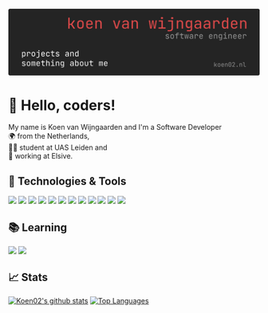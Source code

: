 [![Header](https://raw.githubusercontent.com/20Koen02/20Koen02/master/banner.png "Banner")](https://koen02.nl/)

# 👋 Hello, coders!
My name is Koen van Wijngaarden and I'm a Software Developer<br/>
🌍 from the Netherlands,<br/>
👨‍🎓 student at UAS Leiden and<br/>
💼 working at Elsive.

## 🔧 Technologies & Tools
![](https://img.shields.io/badge/Editor-JetBrains-informational?style=flat&logo=jetbrains&logoColor=white&color=db4949)
![](https://img.shields.io/badge/Code-Python-informational?style=flat&logo=python&logoColor=white&color=db4949)
![](https://img.shields.io/badge/Code-JavaScript-informational?style=flat&logo=javascript&logoColor=white&color=db4949)
![](https://img.shields.io/badge/Code-TypeScript-informational?style=flat&logo=typescript&logoColor=white&color=db4949)
![](https://img.shields.io/badge/Code-Java-informational?style=flat&logo=java&logoColor=white&color=db4949)
![](https://img.shields.io/badge/Code-Node.js-informational?style=flat&logo=node.js&logoColor=white&color=db4949)
![](https://img.shields.io/badge/Frameworks-Angular-informational?style=flat&logo=angular&logoColor=white&color=db4949)
![](https://img.shields.io/badge/Frameworks-FastAPI-informational?style=flat&logo=python&logoColor=white&color=db4949)
![](https://img.shields.io/badge/Frameworks-Flask-informational?style=flat&logo=flask&logoColor=white&color=db4949)
![](https://img.shields.io/badge/Frameworks-Discord.js-informational?style=flat&logo=discord&logoColor=white&color=db4949)
![](https://img.shields.io/badge/Tools-Docker-informational?style=flat&logo=docker&logoColor=white&color=db4949)
![](https://img.shields.io/badge/Tools-MongoDB-informational?style=flat&logo=mongodb&logoColor=white&color=db4949)


## 📚 Learning
![](https://img.shields.io/badge/Code-Rust-informational?style=flat&logo=rust&logoColor=white&color=db4949)
![](https://img.shields.io/badge/Code-Vue.JS-informational?style=flat&logo=vue.js&logoColor=white&color=db4949)

## 📈 Stats
[![Koen02's github stats](https://github-readme-stats.vercel.app/api?username=20Koen02&count_private=true&show_icons=true&theme=dark&bg_color=242424&line_height=20)](https://github.com/anuraghazra/github-readme-stats)
[![Top Languages](https://github-readme-stats.vercel.app/api/top-langs/?username=20Koen02&theme=dark&langs_count=6&layout=compact&bg_color=242424)](https://github.com/anuraghazra/github-readme-stats)
